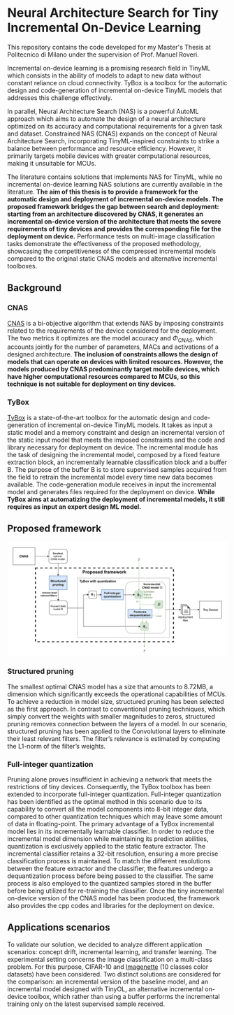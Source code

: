 # Neural Architecture Search for Tiny Incremental On-Device Learning

This repository contains the code developed for my Master's Thesis at Politecnico di Milano under the supervision of Prof. Manuel Roveri.

Incremental on-device learning is a promising research field in TinyML which consists in the ability of models to adapt to new data without constant reliance on cloud connectivity. TyBox is a toolbox for the automatic design and code-generation of incremental on-device TinyML models that addresses this challenge effectively. 

In parallel, Neural Architecture Search (NAS) is a powerful AutoML approach which aims to automate the design of a neural architecture optimized on its accuracy and computational requirements for a given task and dataset. Constrained NAS (CNAS) expands on the concept of Neural Architecture Search, incorporating TinyML-inspired constraints to strike a balance between performance and resource efficiency. However, it primarily targets mobile devices with greater computational resources, making it unsuitable for MCUs. 

The literature contains solutions that implements NAS for TinyML, while no incremental on-device learning NAS solutions are currently available in the literature. 
**The aim of this thesis is to provide a framework for the automatic design and deployment of incremental on-device models. The proposed framework bridges the gap between search and deployment: starting from an architecture discovered by CNAS, it generates an incremental on-device version of the architecture that meets the severe requirements of tiny devices and provides the corresponding file for the deployment on device.**
Performance tests on multi-image classification tasks demonstrate the effectiveness of the proposed methodology, showcasing the competitiveness of the compressed incremental models compared to the original static CNAS models and alternative incremental toolboxes.


## Background

### CNAS
[CNAS](https://github.com/matteogambella/NAS) is a bi-objective algorithm that extends NAS by imposing constraints related to the requirements of the device considered for the deployment. 
The two metrics it optimizes are the model accuracy and $Φ_{CNAS}$,  which accounts jointly for the number of parameters, MACs and activations of a designed architecture. 
**The inclusion of constraints allows the design of models that can operate on devices with limited resources. However, the models produced by CNAS predominantly target mobile devices, which have higher computational resources compared to MCUs, so this technique is not suitable for deployment on tiny devices.**

### TyBox
[TyBox](https://github.com/pavmassimo/TyBox) is a state-of-the-art toolbox for the automatic design and code-generation of incremental on-device TinyML models. It takes as input a static model and a memory constraint and design an incremental version of the static input model that meets the imposed constraints and the code and library necessary for deployment on device.
The incremental module has the task of designing the incremental model, composed by a fixed feature extraction block, an incrementally learnable classification block and a buffer B. The purpose of the buffer B is to store supervised samples acquired from the field to retrain the incremental model every time new data becomes available. 
The code-generation module receives in input the incremental model and generates files required for the deployment on device.
**While TyBox aims at automatizing the deployment of incremental models, it still requires as input an expert design ML model.**

## Proposed framework

![Proposed framework image](https://github.com/LacavaMarco/NAS-for-Incremental-OnDevice-Learning/blob/main/Proposed_framework/Proposed_framework.png)

### Structured pruning
The smallest optimal CNAS model has a size that amounts to 8.72MB, a dimension which significantly exceeds the operational capabilities of MCUs. To achieve a reduction in model size, structured pruning has been selected as the first approach. 
In contrast to conventional pruning techniques, which simply convert the weights with smaller magnitudes to zeros, structured pruning removes connection between the layers of a model. In our scenario, structured pruning has been applied to the Convolutional layers to eliminate their least relevant filters. The filter’s relevance is estimated by computing the L1-norm of the filter’s weights. 

### Full-integer quantization
Pruning alone proves insufficient in achieving a network that meets the restrictions of tiny devices. Consequently, the TyBox toolbox has been extended to incorporate full-integer quantization. Full-integer quantization has been identified as the optimal method in this scenario due to its capability to convert all the model components into 8-bit integer data, compared to other quantization techniques which may leave some amount of data in floating-point.
The primary advantage of a TyBox incremental model lies in its incrementally learnable classifier. In order to reduce the incremental model dimension while maintaining its prediction abilities, quantization is exclusively applied to the static feature extractor. The incremental classifier retains a 32-bit resolution, ensuring a more precise classification process is maintained. To match the different resolutions between the feature extractor and the classifier, the features undergo a dequantization process before being passed to the classifier. The same process is also employed to the quantized samples stored in the buffer before being utilized for re-training the classifier.
Once the tiny incremental on-device version of the CNAS model has been produced, the framework also provides the cpp codes and libraries for the deployment on device.

## Applications scenarios
To validate our solution, we decided to analyze different application scenarios: concept drift, incremental learning, and transfer learning.
The experimental setting concerns the image classification on a multi-class problem. For this purpose, CIFAR-10 and [Imagenette](https://github.com/fastai/imagenette) (10 classes color datasets) have been considered. 
Two distinct solutions are considered for the comparison: an incremental version of the baseline model, and an incremental model designed with TinyOL, an alternative incremental on-device toolbox, which rather than using a buffer performs the incremental training only on the latest supervised sample received.
